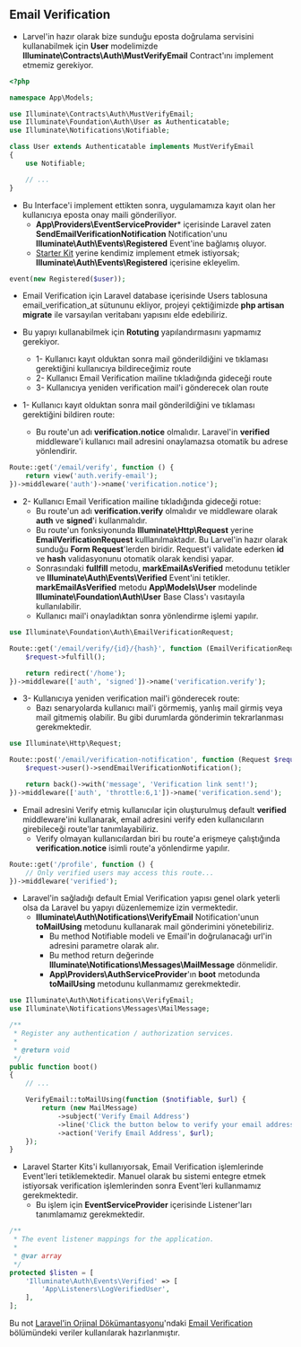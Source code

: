 ## Email Verification

* Larvel'in hazır olarak bize sunduğu eposta doğrulama servisini kullanabilmek için **User** modelimizde **Illuminate\Contracts\Auth\MustVerifyEmail** Contract'ını implement
  etmemiz gerekiyor.
 
```php
<?php

namespace App\Models;

use Illuminate\Contracts\Auth\MustVerifyEmail;
use Illuminate\Foundation\Auth\User as Authenticatable;
use Illuminate\Notifications\Notifiable;

class User extends Authenticatable implements MustVerifyEmail
{
    use Notifiable;

    // ...
}
```

* Bu Interface'i implement ettikten sonra, uygulamamıza kayıt olan her kullanıcıya eposta onay maili gönderiliyor.
  * **App\Providers\EventServiceProvider*** içerisinde Laravel zaten **SendEmailVerificationNotification** Notification'unu **Illuminate\Auth\Events\Registered** Event'ine
    bağlamış oluyor.
  * [Starter Kit](https://laravel.com/docs/8.x/starter-kits) yerine kendimiz implement etmek istiyorsak; **Illuminate\Auth\Events\Registered** içerisine ekleyelim.
  
  
```php
event(new Registered($user));
```

* Email Verification için Laravel database içerisinde Users tablosuna email_verification_at sütununu ekliyor, projeyi çektiğimizde **php artisan migrate** ile varsayılan
  veritabanı yapısını elde edebiliriz.
  
* Bu yapıyı kullanabilmek için **Rotuting** yapılandırmasını yapmamız gerekiyor.
  * 1- Kullanıcı kayıt olduktan sonra mail gönderildiğini ve tıklaması gerektiğini kullanıcıya bildireceğimiz route
  * 2- Kullanıcı Email Verification mailine tıkladığında gideceği route
  * 3- Kullanıcıya yeniden verification mail'i gönderecek olan route
  
* 1- Kullanıcı kayıt olduktan sonra mail gönderildiğini ve tıklaması gerektiğini bildiren route:
  * Bu route'un adı **verification.notice** olmalıdır. Laravel'in **verified** middleware'i kullanıcı mail adresini onaylamazsa otomatik bu adrese yönlendirir.

```php
Route::get('/email/verify', function () {
    return view('auth.verify-email');
})->middleware('auth')->name('verification.notice');
```
  
* 2- Kullanıcı Email Verification mailine tıkladığında gideceği rotue:
  * Bu route'un adı **verification.verify** olmalıdır ve middleware olarak **auth** ve **signed**'i kullanmalıdır.
  * Bu route'un fonksiyonunda **Illuminate\Http\Request** yerine **EmailVerificationRequest** kulllanılmaktadır. Bu Larvel'in hazır olarak sunduğu **Form Request**'lerden
    biridir. Request'i validate ederken **id** ve **hash** validasyonunu otomatik olarak kendisi yapar.
  * Sonrasındaki **fullfill** metodu, **markEmailAsVerified** metodunu tetikler ve **Illuminate\Auth\Events\Verified** Event'ini tetikler. **markEmailAsVerified** metodu
    **App\Models\User** modelinde **Illuminate\Foundation\Auth\User** Base Class'ı vasıtayıla kullanılabilir.
  * Kullanıcı mail'i onayladıktan sonra yönlendirme işlemi yapılır.
  
```php
use Illuminate\Foundation\Auth\EmailVerificationRequest;

Route::get('/email/verify/{id}/{hash}', function (EmailVerificationRequest $request) {
    $request->fulfill();

    return redirect('/home');
})->middleware(['auth', 'signed'])->name('verification.verify');
```

* 3- Kullanıcıya yeniden verification mail'i gönderecek route:
  * Bazı senaryolarda kullanıcı mail'i görmemiş, yanlış mail girmiş veya mail gitmemiş olabilir. Bu gibi durumlarda gönderimin tekrarlanması gerekmektedir.
  
```php
use Illuminate\Http\Request;

Route::post('/email/verification-notification', function (Request $request) {
    $request->user()->sendEmailVerificationNotification();

    return back()->with('message', 'Verification link sent!');
})->middleware(['auth', 'throttle:6,1'])->name('verification.send');
```
  
* Email adresini Verify etmiş kullanıcılar için oluşturulmuş default **verified** middleware'ini kullanarak, email adresini verify eden kullanıcıların girebileceği
  route'lar tanımlayabiliriz.
  * Verify olmayan kullanıcılardan biri bu route'a erişmeye çalıştığında **verification.notice** isimli route'a yönlendirme yapılır.
  
```php
Route::get('/profile', function () {
    // Only verified users may access this route...
})->middleware('verified');
```
  
* Laravel'in sağladığı default Emial Verification yapısı genel olark yeterli olsa da Laravel bu yapıyı düzenlememize izin vermektedir.
  * **Illuminate\Auth\Notifications\VerifyEmail** Notification'unun **toMailUsing** metodunu kullanarak mail gönderimini yönetebiliriz.
    * Bu method Notifiable modeli ve Email'in doğrulanacağı url'in adresini parametre olarak alır.
    * Bu method return değerinde **Illuminate\Notifications\Messages\MailMessage** dönmelidir.
    * **App\Providers\AuthServiceProvider**'ın **boot** metodunda **toMailUsing** metodunu kullanmamız gerekmektedir.
  
```php
use Illuminate\Auth\Notifications\VerifyEmail;
use Illuminate\Notifications\Messages\MailMessage;

/**
 * Register any authentication / authorization services.
 *
 * @return void
 */
public function boot()
{
    // ...

    VerifyEmail::toMailUsing(function ($notifiable, $url) {
        return (new MailMessage)
            ->subject('Verify Email Address')
            ->line('Click the button below to verify your email address.')
            ->action('Verify Email Address', $url);
    });
}
```
  
* Laravel Starter Kits'i kullanıyorsak, Email Verification işlemlerinde Event'leri tetiklemektedir. Manuel olarak bu sistemi entegre etmek istiyorsak verification işlemlerinden
  sonra Event'leri kullanmamız gerekmektedir.
  * Bu işlem için **EventServiceProvider** içerisinde Listener'ları tanımlamamız gerekmektedir.
  
```php
/**
 * The event listener mappings for the application.
 *
 * @var array
 */
protected $listen = [
    'Illuminate\Auth\Events\Verified' => [
        'App\Listeners\LogVerifiedUser',
    ],
];
```
  
Bu not [Laravel'in Orjinal Dökümantasyonu](https://laravel.com/docs/8.x)'ndaki [Email Verification](https://laravel.com/docs/8.x/verification) bölümündeki veriler kullanılarak 
hazırlanmıştır.
  
  
  
  
  
  
  
  
  
  
  
  
  
